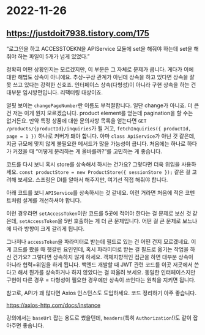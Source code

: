 # 2022-11-26

## <https://justdoit7938.tistory.com/175>

“로그인을 하고 ACCESSTOEKN을 APIService 모듈에 set을 해줘야 하는데
set을 해줘야 하는 파일이 5개가 넘게 있었다.”

정확히 어떤 상황인지는 모르겠지만, 이 부분은 그 자체로 문제가 큽니다.
게다가 이에 대한 해법도 상속이 아니에요.
추상-구상 관계가 아닌데 상속을 하고 있다면 상속을 잘못 쓰고 있다는 강력한 신호죠.
인터페이스 상속(다형성)이 아니라 구현 상속을 하는 건 대부분 임시방편입니다.
리팩터링 대상이죠.

얼핏 보이는 `changePageNumber`란 이름도 부적절합니다.
일단 change가 아니죠.
더 큰 건 저는 이게 뭔지 모르겠습니다.
product element를 얻는데 pagination을 할 수는 없거든요.
만약 특정 상품에 대한 문의사항 목록을 얻는다면
`GET /products/{productId}/inquiries`가 될 거고,
`fetchInquiries({ productId, page = 1 })`
하나로 커버가 돼야 합니다.
아마 `class ApiService`가 아닌 것 같은데,
지금 규모에 맞지 않게 불필요한 메서드가 많을 가능성이 큽니다.
처음에는 하나로 하다가 커졌을 때
“어떻게 분리하는 게 올바를까?”를 고민하는 게 좋습니다.

코드를 다시 보니 혹시 store를 상속해서 하시는 건가요?
그렇다면 더욱 위임을 사용하세요.
`const productStore = new ProductStore({ sessionStore });`
같은 걸 고려해 보세요.
스프링은 DI를 알아서 해주지만, 여기선 직접 해줘야 합니다.

아래 코드를 보니 `APIService`를 상속하시는 것 같네요.
이런 거라면 처음에 적은 코멘트처럼 설계를 개선하셔야 합니다.

이런 경우라면 `setAccessToken`이란 코드를 5곳에 적어야 한다는 걸 문제로 보신 것 같은데,
`setAccessToken`을 5번 호출하는 게 더 큰 문제입니다.
어떤 걸 큰 문제로 보느냐에 따라 방향이 크게 갈리게 됩니다.

그나저나 `accessToken`을 파라미터로 받는데 필드로 있는 건 어떤 건지 모르겠네요.
이게 코드를 봤을 때 헷갈린 요인인데,
혹시 파라미터로 받는 걸 필드로 옮기는 작업을 하신 건가요?
그렇다면 상속하지 않게 하세요.
객체지향적인 접근을 하면 대부분 상속이 아니라 협력=위임을 하게 됩니다.
백엔드 개발할 때 JWT 관련 코드를 이곳 저곳에서 쓴다고 해서
뭔가를 상속하거나 하지 않았다는 걸 떠올려 보세요.
동일한 인터페이스지만 구현이 다른 경우
= 다형성이 필요한 경우에만 상속이 쓰인다는 원칙을 지키면 됩니다.

참고로, API가 꽤 많다면 Axios 인스턴스도 도입하세요. 코드 정리하기 아주 좋습니다.

<https://axios-http.com/docs/instance>

강의에서는 `baseUrl` 잡는 용도로 썼을텐데,
`headers`(특히 `Authorization`!)도 같이 잡아주면 좋습니다.
